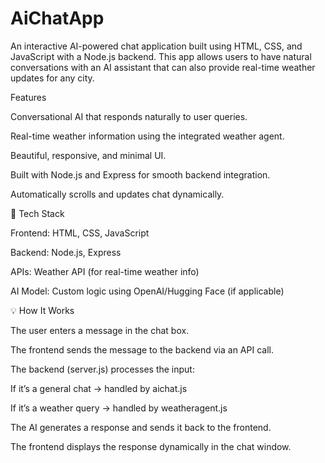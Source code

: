 # AiChatApp

An interactive AI-powered chat application built using HTML, CSS, and JavaScript with a Node.js backend.
This app allows users to have natural conversations with an AI assistant that can also provide real-time weather updates for any city.

 Features

 Conversational AI that responds naturally to user queries.

 Real-time weather information using the integrated weather agent.

 Beautiful, responsive, and minimal UI.

 Built with Node.js and Express for smooth backend integration.

 Automatically scrolls and updates chat dynamically.


 🧠 Tech Stack

Frontend: HTML, CSS, JavaScript

Backend: Node.js, Express

APIs: Weather API (for real-time weather info)

AI Model: Custom logic using OpenAI/Hugging Face (if applicable)

💡 How It Works

The user enters a message in the chat box.

The frontend sends the message to the backend via an API call.

The backend (server.js) processes the input:

If it’s a general chat → handled by aichat.js

If it’s a weather query → handled by weatheragent.js

The AI generates a response and sends it back to the frontend.

The frontend displays the response dynamically in the chat window.
